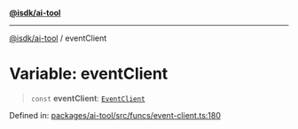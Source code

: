 [**@isdk/ai-tool**](../README.md)

***

[@isdk/ai-tool](../globals.md) / eventClient

# Variable: eventClient

> `const` **eventClient**: [`EventClient`](../classes/EventClient.md)

Defined in: [packages/ai-tool/src/funcs/event-client.ts:180](https://github.com/isdk/ai-tool.js/blob/760349925bceb5de6b4188926a13bfb3f0ce4ced/src/funcs/event-client.ts#L180)

